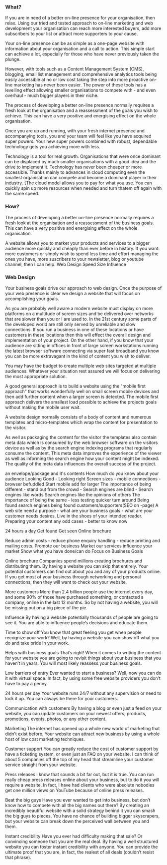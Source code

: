 ### What?
If you are in need of a better on-line presence for your organisation, then relax. Using our tried and tested approach to on-line marketing and web development your organisation can reach more interested buyers, add more subscribers to your list or attract more supporters to your cause. 

Your on-line presence can be as simple as a one-page website with information about your organisation and a call to action. This simple start can achieve a lot, especially for those who have never previously taken the plunge.

However, with tools such as a Content Management System (CMS), blogging, email list management and comprehensive analytics tools being  easily accessible at no or low cost taking the step into more proactive on-line marketing has never been easier. The power of these tools has a levelling effect allowing smaller organisations to compete with  - and even overhaul - much bigger players in their niche. 

The process of developing a better on-line presence normally requires a fresh look at the organisation and a reassessment of the goals you wish to achieve. This can have a very positive and energising effect on the whole organisation.

Once you are up and running, with your fresh internet presence and accompanying tools, you and your team will feel like you have acquired super powers.  Your new super powers combined with robust, dependable technology gets you achieving more with less.

Technology is a tool for real growth. Organisations that were once dominant can be displaced by much smaller organisations with a good idea and the drive to implement it. Technology has never been cheaper or more accessible. Thanks mainly to advances in cloud computing even the smallest organisation can compete and become a dominant player in their industry. {The cloud model allows you to pay for what you use. You can quickly spin up more resources when needed and turn thatem off again with the same speed.

### How?
The process of developing a better on-line presence normally requires a fresh look at the organisation and a reassessment of the business goals. This can have a very positive and energising effect on the whole organisation.

A website allows you to market your products and services to a bigger audience more quickly and cheaply than ever before in history. If you want: more customers or simply wish to spend less time and effort managing the ones you have, more suscribers to your newsletter, blog or youtube channel, then I can help. Web Design
 Speed Size Influence

### Web Design
Your business goals drive our approach to web design. Once the purpose of your web presence is clear we design a website that will focus on accomplishing your goals.

As you are probably well aware a modern website must display on more platforms on a multitude of screen sizes and be delivered over networks that are slower than you or I are used to. In the 21st century some parts of the developed world are still only served by unreliable and slow connections. If you run a business in one of these locations or have customers in these locations then this will effect the overall design and implementation of your project. On the other hand, if you know that your audience are sitting in offices in front of large screen workstations running the latest browser software connecting via super fast broadband you know you can be more extravagant in the kind of content you wish to deliver. 

You may have the budget to create multiple web sites targeted at multiple audiences. Whatever your situation rest assured we will focus on delivering the most appropriate solution.

A good general approach is to build a website using the "mobile first approach" that works wonderfully well on small screen mobile devices and then add further content when a larger screen is detected. The mobile first approach delivers the smallest load possible to achieve the projects goals without making the mobile user wait.

A website design normally consists of a body of content and numerous templates and micro-templates which wrap the content for presentation to the visitor.

As well as packaging the content for the visitor the templates also contain meta data which is consumed by the web browser software on the visitors device as well as by the search engine indexing programs that regularly consume the content. This meta data improves the experience of the viewer as well as informing the search engine how your content might be indexed. The quality of the meta data influences the overall success of the project.

an envelope/package and it's contents
How much do you know about your audience
Looking Good - Looking right Screen sizes - mobile connections - browser befuddled
Start mobile add for larger
The importance of being different - stand out from the crowd - Search engines are blind - Search engines like words Search engines like the opinions of others
The importance of being the same - less testing quicker turn around
Being found search engines being found customers/supporters(SEO on -page)
A web site need a purpose - what are your business goals - what are your customer needs desires.
Live in the shoes of your intended reader.
Preparing your content
any odd cases - better to know now

24 hours a day
Get found
Get seen
Online brochure

Reduce admin costs - reduce phone enquiry handling - reduce printing and mailing costs.
Promote our business Market our services
influence your market
Show what you have done/can do
Focus on Business Goals

Online brochure
Companies spend millions creating brochures and distributing them. By having a website you can skip that entirely. Your potential customers can find out about you and any of your products online. If you get most of your business through networking and personal connections, then they will want to check out your website.

More customers
More than 2.4 billion people use the internet every day, and some 90% of those have purchased something, or contacted a company, online in the last 12 months. So by not having a website, you will be missing out on a big piece of the pie.

Influence
By having a website potentially thousands of people are going to see it. You are able to influence people’s decisions and educate them.

Time to show off
You know that great feeling you get when people recognize your work? Well, by having a website you can show off what you do and take pride in your work.

Helps with business goals
That’s right! When it comes to writing the content for your website you are going to revisit things about your business that you haven’t in years. You will most likely reassess your business goals.

Low barriers of entry
Ever wanted to start a business? Well, now you can do it with virtual space. In fact, by using some free website providers you don’t have to pay a penny.

24 hours per day
Your website runs 24/7 without any supervision or need to lock it up. You can always be there for your customers.

Communication with customers
By having a blog or even just a feed on your website, you can update customers on your newest offers, products, promotions, events, photos, or any other content.

Marketing
The internet has opened up a whole new world of marketing that didn’t exist before. Your website can attract new business by using a whole host of low cost marketing techniques.

Customer support
You can greatly reduce the cost of customer support by have a ticketing system, or even just an FAQ on your website. I can think of about 5 companies off the top of my head that streamline your customer service straight from your website.

Press releases
I know that sounds a bit far out, but it is true. You can run really cheap press releases online about your business, but to do it you will require a website. In fact, I have had clients who were absolute nobodies get one million views on YouTube because of online press releases.

 Beat the big guys
Have you ever wanted to get into business, but don’t know how to compete with all the big names out there? By creating an incredibly beautiful website with a solid strategy behind it you can smash the big guys to pieces. You have no chance of building bigger skyscrapers, but your website can break down the perceived wall between you and them.

Instant credibility
Have you ever had difficulty making that sale? Or convincing someone that you are the real deal. By having a well structured website you can foster instant credibility with anyone. You can provide the ultimate proof that you are, in fact, the realest of all deals (couldn’t resist that phrase).